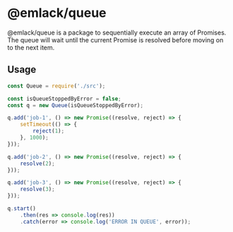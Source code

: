 # @emlack/queue

@emlack/queue is a package to sequentially execute an array of Promises. The queue will wait until the current Promise is resolved before moving on to the next item.

## Usage

```javascript
const Queue = require('./src');

const isQueueStoppedByError = false;
const q = new Queue(isQueueStoppedByError);

q.add('job-1', () => new Promise((resolve, reject) => {
    setTimeout(() => {
        reject(1);
    }, 1000);
}));

q.add('job-2', () => new Promise((resolve, reject) => {
    resolve(2);
}));

q.add('job-3', () => new Promise((resolve, reject) => {
    resolve(3);
}));

q.start()
    .then(res => console.log(res))
    .catch(error => console.log('ERROR IN QUEUE', error));
```
